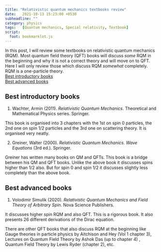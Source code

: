 ```yaml
---
title: "Relativistic quantum mechanics textbooks review"
date:   2021-10-13 15:23:00 +0530
subheadline: ""
category: physics
tags:   [Quantum mechanics, Special relativity, Textbook]
script:
  foot: bookmarklet.js
---
```

In this post, I will review some textbooks on relativistic quantum mechanics (RQM). Most quantum field theory (QFT) books will discuss *some* RQM in the beginning and why it is not a correct theory and will move on to QFT. Here I will only review those which discuss RQM *somewhat* completely.<!--more--> RQM is a  one-particle theory.<br>
[Best introductory books](#best-introductory-books)<br>
[Best advanced books](#best-advanced-books)<br>
## Best introductory books
1) Wachter, Armin (2011). *Relativistic Quantum Mechanics*. Theoretical and Mathematical Physics series. Springer.

This book is organised into 3 chapters with the 1st on spin 0 particles, the 2nd one on spin 1/2 particles and the 3rd one on scattering theory. It is organised very neatly. 

2) Greiner, Walter (2000). *Relativistic Quantum Mechanics. Wave Equations* (3rd ed.). Springer.

Greiner has written many books on QM and QFTs. This book is a bridge between his QM and QFT books. Unlike the above book it discusses spins higher than 1/2 also. But for spin 0 and spin 1/2 it discusses slightly less completely than the above book.

## Best advanced books
1) Volodimir Simulik (2020). *Relativistic Quantum Mechanics and Field Theory of Arbitrary Spin*. Nova Science Publishers.

It discusses higher spin RQM and also QFT. This is a rigorous book. It also presents 26 different derivations of the Dirac equation.

There are other QFT books that also discuss RQM at the beginning like Gauge theories in particle physics by Aitchison and Hey (Vol 1 chapter 3), Lectures on Quantum Field Theory by Ashok Das (up to chapter 4) , Quantum Field Theory by Lewis Ryder (chapter 2), etc.